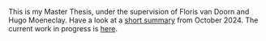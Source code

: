 This is my Master Thesis, under the supervision of Floris van Doorn and Hugo Moeneclay. 
Have a look at a [short summary](https://raw.githubusercontent.com/InftyCat/MasterThesis/Zariski/MasterThesisSummary.pdf) from October 2024. 
The current work in progress is [here](https://raw.githubusercontent.com/InftyCat/MasterThesis/Zariski/main.pdf).